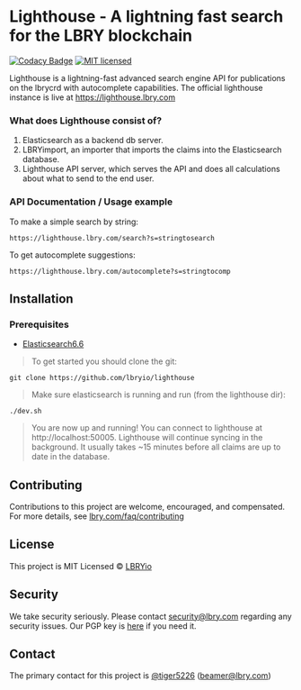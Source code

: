 # Lighthouse - A lightning fast search for the LBRY blockchain

[![Codacy Badge](https://api.codacy.com/project/badge/Grade/c73f0c5eba1f4389894d0a0fdd31486f)](https://app.codacy.com/app/fillerix/lighthouse?utm_source=github.com&utm_medium=referral&utm_content=lbryio/lighthouse&utm_campaign=badger)
[![MIT licensed](https://img.shields.io/dub/l/vibe-d.svg?style=flat)](https://github.com/lbryio/lighthouse/blob/master/LICENSE)

Lighthouse is a lightning-fast advanced search engine API for publications on the lbrycrd with autocomplete capabilities.
The official lighthouse instance is live at https://lighthouse.lbry.com

### What does Lighthouse consist of?

1. Elasticsearch as a backend db server.
2. LBRYimport, an importer that imports the claims into the Elasticsearch database.
3. Lighthouse API server, which serves the API and does all calculations about what to send to the end user. 
### API Documentation / Usage example
To make a simple search by string:
```
https://lighthouse.lbry.com/search?s=stringtosearch
```
To get autocomplete suggestions:
```
https://lighthouse.lbry.com/autocomplete?s=stringtocomp
```

## Installation
### Prerequisites
* [Elasticsearch6.6](https://www.elastic.co/downloads/elasticsearch)


>To get started you should clone the git:
```
git clone https://github.com/lbryio/lighthouse
```
>Make sure elasticsearch is running and run (from the lighthouse dir):
```
./dev.sh
```
>You are now up and running! You can connect to lighthouse at http://localhost:50005.
Lighthouse will continue syncing in the background. It usually takes ~15 minutes before all claims are up to date in the database.

## Contributing

Contributions to this project are welcome, encouraged, and compensated. For more details, see [lbry.com/faq/contributing](https://lbry.com/faq/contributing)

## License
This project is MIT Licensed &copy; [LBRYio](https://github.com/lbryio)

## Security

We take security seriously. Please contact security@lbry.com regarding any security issues. Our PGP key is [here](https://keybase.io/lbry/key.asc) if you need it.

## Contact

The primary contact for this project is [@tiger5226](https://github.com/tiger5226) (beamer@lbry.com)
